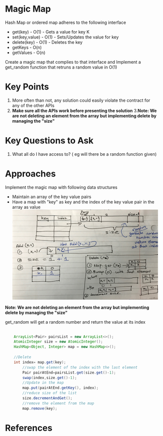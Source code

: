 Magic Map
===========================================================================
Hash Map or ordered map adheres to  the following interface

 * get(key) - O(1) - Gets a value for key K
 * set(key,value) - O(1) - Sets/Updates the value for key
 * delete(key) - O(1) - Deletes the key 
 * getKeys - O(n)
 * getValues - O(n)
 
 
 Create a magic map that complies to that interface and Implement a get_random function that retruns a random value in O(1)

<div style="page-break-after: always;"></div>

Key Points
====================

1. More often than not, any solution could easily violate the contract for any of the other APIs
2. <b> Make sure all the APIs work before presenting the solution</b>
3.<b>Note: We are not deleting an element from the array but implementing delete by managing the "size" </b>




Key Questions to Ask
====================
1. What all do I have access to? ( eg will there be a random function given)

Approaches
====================

Implement the magic map with following data structures
- Maintain an array of the key value pairs
- Have a map with "key" as key and the index of the key value pair in the array as value
![MagicMap.JPG](MagicMap.JPG )

<b>Note: We are not deleting an element from the array but implementing delete by managing the "size" </b>

get_random will get a random number and return the value at its index
``` java

    ArrayList<Pair> pairsList = new ArrayList<>();
	AtomicInteger size = new AtomicInteger();
	HashMap<Object, Integer> map = new HashMap<>();
	
	//Delete
	int index= map.get(key);
		//swap the element of the index with the last element
		Pair pairAtEnd=pairsList.get(size.get()-1);
		swap(index,size.get()-1);
		//Update in the map
		map.put(pairAtEnd.getKey(), index);
		//reduce size of the list
		size.decrementAndGet();
		//remove the element from the map
		map.remove(key);

```
<div style="page-break-after: always;"></div>

References
====================


